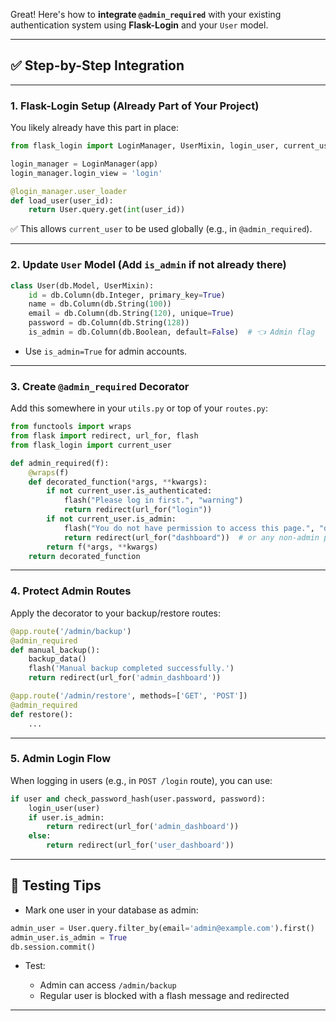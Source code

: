 Great! Here's how to **integrate `@admin_required`** with your existing authentication system using **Flask-Login** and your `User` model.

---

## ✅ Step-by-Step Integration

---

### 1. **Flask-Login Setup (Already Part of Your Project)**

You likely already have this part in place:

```python
from flask_login import LoginManager, UserMixin, login_user, current_user, login_required

login_manager = LoginManager(app)
login_manager.login_view = 'login'

@login_manager.user_loader
def load_user(user_id):
    return User.query.get(int(user_id))
```

✅ This allows `current_user` to be used globally (e.g., in `@admin_required`).

---

### 2. **Update `User` Model** (Add `is_admin` if not already there)

```python
class User(db.Model, UserMixin):
    id = db.Column(db.Integer, primary_key=True)
    name = db.Column(db.String(100))
    email = db.Column(db.String(120), unique=True)
    password = db.Column(db.String(128))
    is_admin = db.Column(db.Boolean, default=False)  # 👈 Admin flag
```

* Use `is_admin=True` for admin accounts.

---

### 3. **Create `@admin_required` Decorator**

Add this somewhere in your `utils.py` or top of your `routes.py`:

```python
from functools import wraps
from flask import redirect, url_for, flash
from flask_login import current_user

def admin_required(f):
    @wraps(f)
    def decorated_function(*args, **kwargs):
        if not current_user.is_authenticated:
            flash("Please log in first.", "warning")
            return redirect(url_for("login"))
        if not current_user.is_admin:
            flash("You do not have permission to access this page.", "danger")
            return redirect(url_for("dashboard"))  # or any non-admin page
        return f(*args, **kwargs)
    return decorated_function
```

---

### 4. **Protect Admin Routes**

Apply the decorator to your backup/restore routes:

```python
@app.route('/admin/backup')
@admin_required
def manual_backup():
    backup_data()
    flash('Manual backup completed successfully.')
    return redirect(url_for('admin_dashboard'))

@app.route('/admin/restore', methods=['GET', 'POST'])
@admin_required
def restore():
    ...
```

---

### 5. **Admin Login Flow**

When logging in users (e.g., in `POST /login` route), you can use:

```python
if user and check_password_hash(user.password, password):
    login_user(user)
    if user.is_admin:
        return redirect(url_for('admin_dashboard'))
    else:
        return redirect(url_for('user_dashboard'))
```

---

## 🧪 Testing Tips

* Mark one user in your database as admin:

```python
admin_user = User.query.filter_by(email='admin@example.com').first()
admin_user.is_admin = True
db.session.commit()
```

* Test:

  * Admin can access `/admin/backup`
  * Regular user is blocked with a flash message and redirected

---

